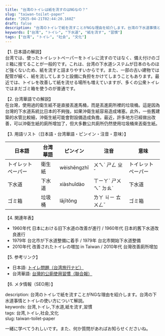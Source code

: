 ```yaml
---
title: "台湾のトイレは紙を流すのはNGなの？"
slug: "taiwan-toilet-paper"
date: "2025-04-21T02:44:20.160Z"
draft: false
description: "台湾のトイレで紙を流すことがNGな理由を紹介します。台湾の下水道事情とトイレの使い方について解説。"
keywords: ["台湾", "トイレ", "下水道", "紙を流す", "習慣"]
tags: ["台湾", "トイレ", "社会", "文化"]
---
```


【1. 日本語の解説】  
台湾では、使ったトイレットペーパーをトイレに流すのではなく、備え付けのゴミ箱に捨てることが一般的です。これは、台湾の下水道システムが日本のものほど強くないため、紙を流すと詰まりやすいからです。また、一部の古い建物では配管が細く、紙を流してしまうと設備に負担をかけてしまうこともあります。最近では、トイレを改善して紙を流せる場所も増えていますが、多くの公衆トイレではまだゴミ箱を使うのが普通です。

【2. 台湾華語での解説】  
在台灣，使用過的衛生紙不是直接丟進馬桶，而是丟進廁所裡的垃圾桶。這是因為台灣的下水道系統比日本的不夠強，如果沖衛生紙容易造成堵塞。此外，一些舊建築的水管比較細，沖衛生紙可能會對設備造成負擔。最近，許多地方已經做出改善，可以沖衛生紙的廁所增加了，但大多數公共廁所仍然使用垃圾桶來丟衛生紙。

【3. 用語リスト（日本語・台湾華語・ピンイン・注音・意味）】  

| 日本語         | 台湾華語   | ピンイン         | 注音    | 意味           |
|----------------|------------|------------------|---------|----------------|
| トイレットペーパー | 衛生紙     | wèishēngzhǐ      | ㄨㄟˋ ㄕㄥ ㄓˇ | トイレットペーパー |
| 下水道         | 下水道     | xiàshuǐdào       | ㄒㄧㄚˋ ㄕㄨㄟˇ ㄉㄠˋ | 下水道         |
| ゴミ箱         | 垃圾桶     | lājītǒng         | ㄌㄚ ㄐㄧ ㄊㄨㄥˇ   | ゴミ箱         |

【4. 関連年表】  

- 1960年代 日本における旧下水道の改善が進行 / 1960年代 日本的舊下水道改良進行
- 1979年 台北市が下水道整備に着手 / 1979年 台北市開始下水道整備
- 2010年代 改善されたトイレの増加 in Taiwan / 2010年代 台灣改善廁所增加

【5. 参考リンク】  

- 日本語: [トイレ問題（台湾旅行ナビ）](https://www.taiwan.net.tw/travelinfo/31)
- 台湾華語: [台灣的公廁使用習慣（聯合報）](https://udn.com/news/story/7266/4578199)

【6. メタ情報（SEO用）】  

description: 台湾のトイレで紙を流すことがNGな理由を紹介します。台湾の下水道事情とトイレの使い方について解説。  
keywords: 台湾,トイレ,下水道,紙を流す,習慣  
tags: 台湾,トイレ,社会,文化  
slug: taiwan-toilet-paper

一緒に学べてうれしいです。また、何か質問があればお知らせくださいね。